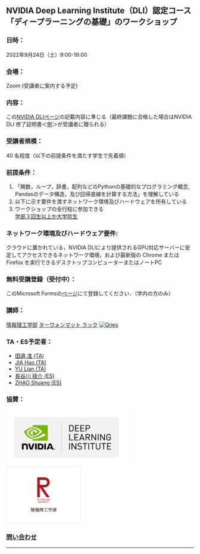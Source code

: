 ## NVIDIA Deep Learning Institute（DLI）認定コース「ディープラーニングの基礎」のワークショップ
### 日時：
2022年9月24日（土）9:00-18:00
### 会場：
Zoom (受講者に案内する予定)
### 内容：
この<a href="https://www.nvidia.com/ja-jp/training/instructor-led-workshops/fundamentals-of-deep-learning/" target="_blank">NVIDIA DLIページ</a>の記載内容に準じる（最終課題に合格した場合はNVIDIA DLI 修了証明書＜<a href="https://courses.nvidia.com/certificates/f2e3db9809994eeba65049cbca8bb508/" target="_blank">例</a>＞が受講者に贈られる）</a>
### 受講者規模：
40 名程度（以下の前提条件を満たす学生で先着順）
### 前提条件：
1. 「関数，ループ，辞書，配列などのPythonの基礎的なプログラミング概念, Pandasのデータ構造，及び回帰直線を計算する方法」を理解している
2. 以下に示す要件を満すネットワーク環境及びハードウェアを所有している
3. ワークショップの全行程に参加できる</br> 
<ins>学部３回生以上か大学院生</ins>

### ネットワーク環境及びハードウェア要件: 
クラウドに置かれている，NVIDIA DLIにより提供されるGPU対応サーバーに安定してアクセスできるネットワーク環境，および最新版の Chrome または Firefox を実行できるデスクトップコンピューターまたはノートPC
### 無料受講登録（受付中）：
このMicrosoft Formsの<a href="https://forms.office.com/r/1unMcUm11T" target="_blank">ページ</a>にて登録してください．（学内の方のみ）
### 講師：
<a href="http://www.ritsumei.ac.jp/ise/" target="_blank">情報理工学部</a> <a href="http://www.ice.ci.ritsumei.ac.jp/~ruck/" target="_blank">ターウォンマット ラック</a> <a href="https://courses.nvidia.com/certificates/1ee852e7075945b2bd65439799336b8e/"><img alt="Qries" src="http://www.ice.ci.ritsumei.ac.jp/~ruck/images/17_DeepLearningInstitute_Logo_R1_RBG_University_Ambassador-01.png" height="50"></a>
### TA・ES予定者：
 * <a href="https://learn.next.courses.nvidia.com/certificates/8b6163a105a64f878368380ed20e4958" target="_blank">田邉 准 (TA)</a>
 * <a href="https://learn.next.courses.nvidia.com/certificates/dc3f95e20b25463ba8bc0b25b8bf5943" target="_blank">JIA Hao (TA)</a>
 * <a href="https://courses.nvidia.com/certificates/fa0cdae5a5644a95a9816517e65c0195/" target="_blank">YU Lian (TA)</a>
 * <a href="https://courses.nvidia.com/certificates/89ae39d63ede471c802c18aa96423b4f/" target="_blank">長谷川 稜介 (ES)</a>
 * <a href="https://learn.next.courses.nvidia.com/certificates/bc270da22c264a47897797b7ed24d6ad" target="_blank">ZHAO Shuang (ES)</a>
### 協賛：
<a href="https://www.nvidia.com/ja-jp/training/"><img alt="Qries" src="../dli.png" height="150"></a>
<a href="http://www.ritsumei.ac.jp/ise/"><img alt="Qries" src="../ise.gif" height="150"></a>
### [問い合わせ](mailto:dli-ws@ice.ci.ritsumei.ac.jp)
------------------------------------------------------------------------
